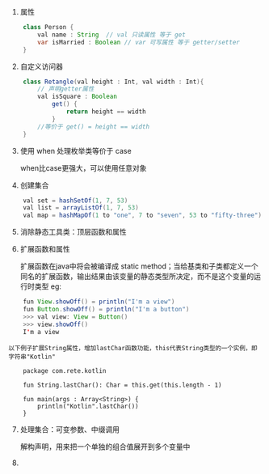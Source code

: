 1. 属性

```java
    class Person {
        val name : String  // val 只读属性 等于 get
        var isMarried : Boolean // var 可写属性 等于 getter/setter
    }
```
2. 自定义访问器

```java
    class Retangle(val height : Int, val width : Int){
        // 声明getter属性
        val isSquare : Boolean
            get() {
                return height == width
            }
        //等价于 get() = height == width
    }
```
3. 使用 when 处理枚举类等价于 case 

    when比case更强大，可以使用任意对象
4. 创建集合

```java
    val set = hashSetOf(1, 7, 53)
    val list = arrayListOf(1, 7, 53)
    val map = hashMapOf(1 to "one", 7 to "seven", 53 to "fifty-three")
```
5. 消除静态工具类：顶层函数和属性

6. 扩展函数和属性

    扩展函数在java中将会被编译成 static method；当给基类和子类都定义一个同名的扩展函数，输出结果由该变量的静态类型所决定，而不是这个变量的运行时类型
    eg:
```java
    fun View.showOff() = println("I'm a view")
    fun Button.showOff() = println("I'm a button")
    >>> val view: View = Button()
    >>> view.showOff()
    I'm a view 
```
    以下例子扩展String属性，增加lastChar函数功能，this代表String类型的一个实例，即字符串"Kotlin"
```
    package com.rete.kotlin

    fun String.lastChar(): Char = this.get(this.length - 1)

    fun main(args : Array<String>) {
        println("Kotlin".lastChar())
    }
```
7. 处理集合：可变参数、中缀调用

    解构声明，用来把一个单独的组合值展开到多个变量中
8. 